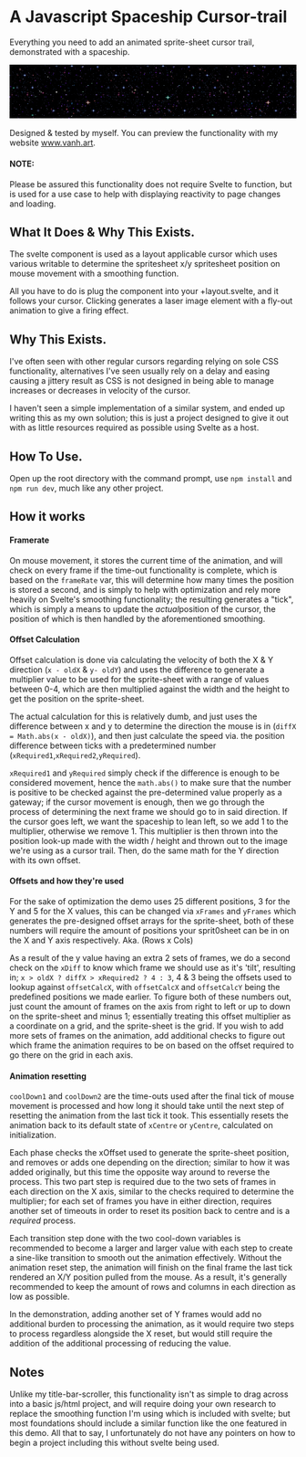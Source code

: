 # A Javascript Spaceship Cursor-trail

Everything you need to add an animated sprite-sheet cursor trail, demonstrated with a spaceship.

![preview](cursorDemoBanner.gif)

Designed & tested by myself. You can preview the functionality with my website www.vanh.art.

#### NOTE:
Please be assured this functionality does not require Svelte to function, but is used for a use case
to help with displaying reactivity to page changes and loading.

## What It Does & Why This Exists.

The svelte component is used as a layout applicable cursor which uses various writable to determine the spritesheet x/y 
spritesheet position on mouse movement with a smoothing function.

All you have to do is plug the component into your +layout.svelte, and it follows your cursor. Clicking generates a 
laser image element with a fly-out animation to give a firing effect.

## Why This Exists.

I've often seen with other regular cursors regarding relying on
sole CSS functionality, alternatives I've seen usually rely on a delay and easing causing a jittery result
as CSS is not designed in being able to manage increases or decreases in velocity of the cursor.

I haven't seen a simple implementation of a similar system, and ended up writing this as my own solution;
this is just a project designed to give it out with as little resources required as possible using Svelte as a host.

## How To Use.

Open up the root directory with the command prompt, use `npm install` and `npm run dev`, much like any other project.

## How it works
#### Framerate
On mouse movement, it stores the current time of the animation, and will check on every frame if the time-out
functionality is complete, which is based on the `frameRate` var, this will determine how many times the position is 
stored a second, and is simply to help with optimization and rely more heavily on Svelte's smoothing functionality; the 
resulting generates a "tick", which is simply a means to update the *actual*position of the cursor, the position of 
which is then handled by the aforementioned smoothing.

#### Offset Calculation
Offset calculation is done via calculating the velocity of both the X & Y direction (`x - oldX` & `y- oldY`)
and uses the difference to generate a multiplier value to be used for the sprite-sheet with a range of values
between 0-4, which are then multiplied against the width and the height to get the position on the sprite-sheet.

The actual calculation for this is relatively dumb, and just uses the difference between x and y to determine
the direction the mouse is in (`diffX = Math.abs(x - oldX)`), and then just calculate the speed via. the position 
difference between ticks with a predetermined number (`xRequired1`,`xRequired2`,`yRequired`). 

`xRequired1` and `yRequired` simply check if the difference is enough to be considered movement, hence the `math.abs()`
to make sure that the number is positive to be checked against the pre-determined value properly as a gateway; if
the cursor movement is enough, then we go through the process of determining the next frame we should go to in said
direction. If the cursor goes left, we want the spaceship to lean left, so we add 1 to the multiplier, otherwise we 
remove 1. This multiplier is then thrown into the position look-up made with the width / height and thrown out to the 
image we're using as a cursor trail. Then, do the same math for the Y direction with its own offset.

#### Offsets and how they're used

For the sake of optimization the demo uses 25 different positions, 3 for the Y and 5 for the X values, this can be
changed via `xFrames` and `yFrames` which generates the pre-designed offset arrays for the sprite-sheet, both of these
numbers will require the amount of positions your sprit0sheet can be in on the X and Y axis respectively. 
Aka. (Rows x Cols)

As a result of the y value having an extra 2 sets of frames, we do a second check on the `xDiff` to know which frame
we should use as it's 'tilt', resulting in; `x > oldX ? diffX > xRequired2 ? 4 : 3`, 4 & 3 being the offsets used
to lookup against `offsetCalcX`, with `offsetCalcX` and `offsetCalcY` being the predefined positions we made earlier. 
To figure both of these numbers out, just count the amount of frames on the axis from right to left or up to down on
the sprite-sheet and minus 1; essentially treating this offset multiplier as a coordinate on a grid, and the 
sprite-sheet is the grid. If you wish to add more sets of frames on the animation, add additional checks to figure out 
which frame the animation requires to be on based on the offset required to go there on the grid in each axis.

#### Animation resetting

`coolDown1` and `coolDown2` are the time-outs used after the final tick of mouse movement is processed and how long
it should take until the next step of resetting the animation from the last tick it took. This essentially resets the 
animation back to its default state of `xCentre` or `yCentre`, calculated on initialization.

Each phase checks the xOffset used to generate the sprite-sheet position, and removes or adds one depending on the 
direction; similar to how it was added originally, but this time the opposite way around to reverse the process.
This two part step is required due to the two sets of frames in each direction on the X axis, similar to the checks 
required to determine the multiplier; for each set of frames you have in either direction, requires another set of 
timeouts in order to reset its position back to centre and is a *required* process. 

Each transition step done with the two cool-down variables is recommended to become a larger and larger value with each 
step to create a sine-like transition to smooth out the animation effectively. Without the animation reset step, the 
animation will finish on the final frame the last tick rendered an X/Y position pulled from the mouse. As a result, 
it's generally recommended to keep the amount of rows and columns in each direction as low as possible.

In the demonstration, adding another set of Y frames would add no additional burden to processing the animation, 
as it would require two steps to process regardless alongside the X reset, but would still require the addition of 
the additional processing of reducing the value.

## Notes

Unlike my title-bar-scroller, this functionality isn't as simple to drag across into a basic js/html project, and will
require doing your own research to replace the smoothing function I'm using which is included with svelte; but most
foundations should include a similar function like the one featured in this demo. All that to say, I unfortunately do
not have any pointers on how to begin a project including this without svelte being used.